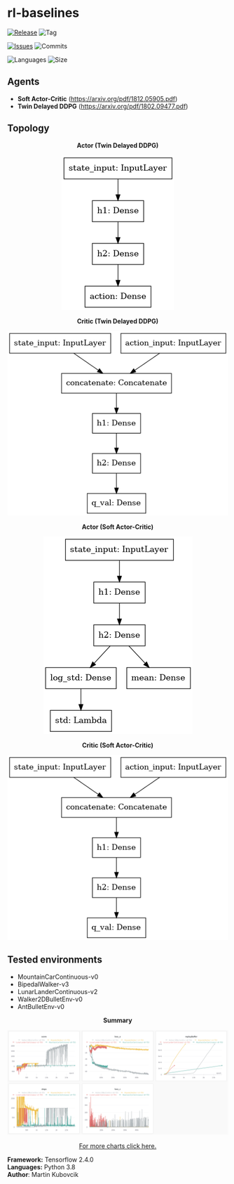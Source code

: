 # rl-baselines

[![Release](https://img.shields.io/github/release/markub3327/stable-baselines)](https://github.com/markub3327/stable-baselines/releases)
![Tag](https://img.shields.io/github/v/tag/markub3327/stable-baselines)

[![Issues](https://img.shields.io/github/issues/markub3327/stable-baselines)](https://github.com/markub3327/stable-baselines/issues)
![Commits](https://img.shields.io/github/commit-activity/w/markub3327/stable-baselines)

![Languages](https://img.shields.io/github/languages/count/markub3327/stable-baselines)
![Size](https://img.shields.io/github/repo-size/markub3327/stable-baselines)

## Agents

  * **Soft Actor-Critic** (https://arxiv.org/pdf/1812.05905.pdf)
  * **Twin Delayed DDPG** (https://arxiv.org/pdf/1802.09477.pdf)

## Topology

<p align="center"><b>Actor (Twin Delayed DDPG)</b></p>
<p align="center">
  <img src="img/model_A_TD3.png" alt="actor">
</p>

<p align="center"><b>Critic (Twin Delayed DDPG)</b></p>
<p align="center">
  <img src="img/model_C_TD3.png" alt="critic">
</p>

<p align="center"><b>Actor (Soft Actor-Critic)</b></p>
<p align="center">
  <img src="img/model_A_SAC.png" alt="actor">
</p>

<p align="center"><b>Critic (Soft Actor-Critic)</b></p>
<p align="center">
  <img src="img/model_C_SAC.png" alt="critic">
</p>

## Tested environments
  
  * MountainCarContinuous-v0
  * BipedalWalker-v3
  * LunarLanderContinuous-v2
  * Walker2DBulletEnv-v0
  * AntBulletEnv-v0

<p align="center"><b>Summary</b></p>
<p align="center">
  <img src="img/results.png" alt="results">
</p>
<p align="center"><a href="https://app.wandb.ai/markub/stable-baselines" target="_blank">For more charts click here.</a></p>

**Framework:** Tensorflow 2.4.0
</br>
**Languages:** Python 3.8 
</br>
**Author**: Martin Kubovcik
